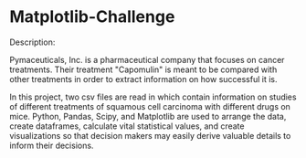# Matplotlib-Challenge

Description:

Pymaceuticals, Inc. is a pharmaceutical company that focuses on cancer treatments. Their treatment "Capomulin" is meant to be compared with other treatments in order to extract information on how successful it is.

In this project, two csv files are read in which contain information on studies of different treatments of squamous cell carcinoma with different drugs on mice. Python, Pandas, Scipy, and Matplotlib are used to arrange the data, create dataframes, calculate vital statistical values, and create visualizations so that decision makers may easily derive valuable details to inform their decisions. 
